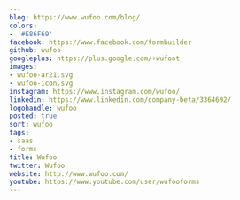 ```yaml
---
blog: https://www.wufoo.com/blog/
colors:
- '#E86F69'
facebook: https://www.facebook.com/formbuilder
github: wufoo
googleplus: https://plus.google.com/+wufoot
images:
- wufoo-ar21.svg
- wufoo-icon.svg
instagram: https://www.instagram.com/wufoo/
linkedin: https://www.linkedin.com/company-beta/3364692/
logohandle: wufoo
posted: true
sort: wufoo
tags:
- saas
- forms
title: Wufoo
twitter: Wufoo
website: http://www.wufoo.com/
youtube: https://www.youtube.com/user/wufooforms
---
```

